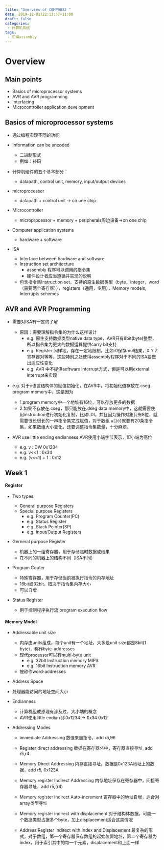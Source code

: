 ```yaml
---
title: "Overview of COMP9032 "
date: 2019-12-01T22:13:57+11:00
draft: false
categories:
 - 计算机系统
tags:
 - 汇编assembly
---
```


# Overview

## Main points

- Basics of microprocessor systems
- AVR and AVR programming
- Interfacing
- Microcontroller application development

## Basics of microprocessor systems

- 通过编程实现不同的功能
- Information can be encoded
  - 二进制形式
  - 例如：补码

- 计算机硬件的五个基本部分：
  - datapath, control unit, memory, input/output devices

- microprocessor
  - datapath + control unit -> on one chip

- Microcontroller
  - microprpcessor + memory + peripherals周边设备->on one chip

- Computer application systems
  - hardware + software

- ISA
  - Interface between hardware and software
  - Instruction set architecture
    - assembly 程序可以调用的指令集
    - 硬件设计者应当遵循并实现的说明
  - 包含指令集Instruction set，支持的原生数据类型（byte，integer，word（需要两个寄存器）），registers（通用，专用），Memory models, Interrupts schemes

## AVR and AVR Programming

- 需要对ISA有一定的了解
  - 原因：需要理解指令集的为什么这样设计
    - e.g. 原生支持数据类型native data type，AVR只有8bit(byte)整型，所以指令集为更大的数据运算提供carry bit支持
    - e.g. Register 同样地，存在一定地限制，比如r0保存mul结果，X Y Z寄存器对等等，这些特别之处使得assembly程序对于不同的ISA要做出适应性变化
    - e.g. AVR 中不提供software interrupt方式，但是可以用external interrupt来实现

- e.g. 对于c语言结构体的赋值初始化，在AVR中，将初始化值存放在.cseg program memory中，这是因为
  - 1.program memory中一个地址有16位，可以存放更多的数据
  - 2.如果不存放在.cseg，那只能放在.dseg data memory中，这就需要使用instruction进行初始化复制，比如LDI。并且因为操作对象只有8位，就需要很长很长的一串指令集完成赋值，对于数组 `a[20]`就要有20条指令集，如果数组大小变化，还要调整指令集数量，十分麻烦。

- AVR use little ending endianness AVR使用小端字节表示，即小端为高位
  - e.g.  v : DW 0x1234
  - e.g. v<<1 : 0x34
  - e.g. (v<<1) + 1 :  0x12

## Week 1

#### Register

- Two types
  - General purpose Registers
  - Special purpose Registers
    - e.g. Program Counter(PC)
    - e.g. Status Register
    - e.g. Stack Pointer(SP)
    - e.g. Input/Output Registers

- Gerneral purpose Register
  - 机器上的一组寄存器，用于存储临时数据或结果
  - 在不同的机器上的结构不同（ISA不同）

- Program Couter
  - 特殊寄存器，用于存储当前被执行指令的内存地址
  - 16bit或32bit，取决于指令集内存大小
  - 可以自增

- Status Register
  - 用于控制程序执行流 program execution flow

#### Memory Model

- Addressable unit size
  - 内存由units组成，每个unit有一个地址，大多是unit size都是8bit(1 byte)，称作byte-addresses
  - 现代processor可以有multi-byte unit
    - e.g. 32bit Instruction memory MIPS
    - e.g. 16bit Instruction memory AVR 
  - 被称作word-addresses

- Address Space
  
- 处理器能访问的地址空间大小
  
- Endianness
  - 计算机组成原理有涉及过，大小端的概念
  - AVR使用little endian 即0x1234 -> 0x34 0x12

- Addressing Modes
  
  - immediate Addressing 数值来自指令，add r5,99
  - Register direct addressing 数据在寄存器r4中，寄存器直接寻址, add r5,r4
  
  - Memory Direct Addressing 内存直接寻址，数据是0x123A地址上的数据，add r5, 0x123A 
  - Memory register Indirect Addressing  内存地址保存在寄存器中，间接寄存器寻址，add r5,(r4)
  - Memory register indirect Auto-increment 寄存器中的地址自增，适合对array类型寻址
  - Memory register indirect with displacement 对于结构体数据，可能一个数据类型占据多个byte，加上displacement适合这类情况
  - Address Register Indirect with Index and Displacement 最复杂的形式，对于数组，第一个寄存器保存数组的起始位置地址，第二个寄存器为index，用于索引其中的每一个元素，displacement和上面一样

